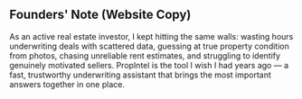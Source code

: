 ## Founders' Note (Website Copy)
As an active real estate investor, I kept hitting the same walls: wasting hours underwriting deals with scattered data, guessing at true property condition from photos, chasing unreliable rent estimates, and struggling to identify genuinely motivated sellers. PropIntel is the tool I wish I had years ago — a fast, trustworthy underwriting assistant that brings the most important answers together in one place.

